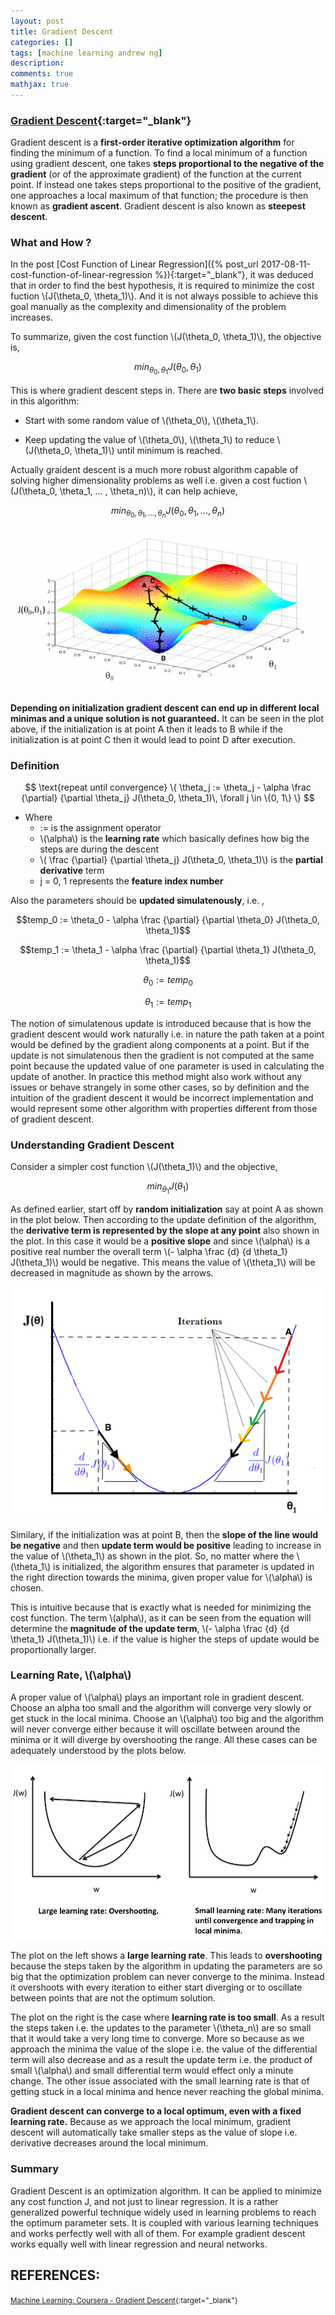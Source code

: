 ```yaml
---
layout: post
title: Gradient Descent
categories: []
tags: [machine learning andrew ng]
description:
comments: true
mathjax: true
---
```


### [Gradient Descent](https://en.wikipedia.org/wiki/Gradient_descent){:target="_blank"}
Gradient descent is a **first-order iterative optimization algorithm** for finding the minimum of a function. To find a local minimum of a function using gradient descent, one takes **steps proportional to the negative of the gradient** (or of the approximate gradient) of the function at the current point. If instead one takes steps proportional to the positive of the gradient, one approaches a local maximum of that function; the procedure is then known as **gradient ascent**. Gradient descent is also known as **steepest descent**. 

### What and How ?
In the post [Cost Function of Linear Regression]({% post_url 2017-08-11-cost-function-of-linear-regression %}){:target="_blank"}, it was deduced that in order to find the best hypothesis, it is required to minimize the cost fuction \\(J(\theta_0, \theta_1)\\). And it is not always possible to achieve this goal manually as the complexity and dimensionality of the problem increases. 

To summarize, given the cost function \\(J(\theta_0, \theta_1)\\), the objective is, 

$$min_{\theta_0, \theta_1}J(\theta_0, \theta_1) $$

This is where gradient descent steps in. There are **two basic steps** involved in this algorithm:

* Start with some random value of \\(\theta_0\\), \\(\theta_1\\).

* Keep updating the value of \\(\theta_0\\), \\(\theta_1\\) to reduce \\(J(\theta_0, \theta_1)\\) until minimum is reached.

Actually graident descent is a much more robust algorithm capable of solving higher dimensionality problems as well i.e. given a cost fuction \\(J(\theta_0, \theta_1, ... , \theta_n)\\), it can help achieve, 

$$min_{\theta_0, \theta_1, ... , \theta_n}J(\theta_0, \theta_1, ... , \theta_n)$$

![Gradient Descent and Local Minima](/assets/2017-08-15-gradient-descent/fig-1-gradient-descent.png?raw=true)

**Depending on initialization gradient descent can end up in different local minimas and a unique solution is not guaranteed.** It can be seen in the plot above, if the initialization is at point A then it leads to B while if the initialization is at point C then it would lead to point D after execution.

### Definition

$$
\text{repeat until convergence} \{ \theta_j := \theta_j - \alpha \frac {\partial} {\partial \theta_j} J(\theta_0, \theta_1)\, \forall j \in \{0, 1\} \}
$$

* Where 
  * := is the assignment operator
  * \\(\alpha\\) is the **learning rate** which basically defines how big the steps are during the descent
  * \\( \frac {\partial} {\partial \theta_j} J(\theta_0, \theta_1)\\) is the **partial derivative** term
  * j = 0, 1 represents the **feature index number**

Also the parameters should be **updated simulatenously**, i.e. , 

$$temp_0 := \theta_0 - \alpha \frac {\partial} {\partial \theta_0} J(\theta_0, \theta_1)$$

$$temp_1 := \theta_1 - \alpha \frac {\partial} {\partial \theta_1} J(\theta_0, \theta_1)$$

$$\theta_0 := temp_0$$

$$\theta_1 := temp_1$$

The notion of simulatenous update is introduced because that is how the gradient descent would work naturally i.e. in nature the path taken at a point would be defined by the gradient along components at a point. But if the update is not simulatenous then the gradient is not computed at the same point because the updated value of one parameter is used in calculating the update of another. In practice this method might also work without any issues or behave strangely in some other cases, so by definition and the intuition of the gradient descent it would be incorrect implementation and would represent some other algorithm with properties different from those of gradient descent.

### Understanding Gradient Descent
Consider a simpler cost function \\(J(\theta_1)\\) and the objective, 

$$min_{\theta_1} J(\theta_1)$$

As defined earlier, start off by **random initialization** say at point A as shown in the plot below. Then according to the update definition of the algorithm, the **derivative term is represented by the slope at any point** also shown in the plot. In this case it would be a **positive slope** and since \\(\alpha\\) is a positive real number the overall term \\(- \alpha \frac {d} {d \theta_1} J(\theta_1)\\) would be negative. This means the value of \\(\theta_1\\) will be decreased in magnitude as shown by the arrows.

![Gradient Descent Steps](/assets/2017-08-15-gradient-descent/fig-2-gradient-descent-steps.gif?raw=true)

Similary, if the initialization was at point B, then the **slope of the line would be negative** and then **update term would be positive** leading to increase in the value of \\(\theta_1\\) as shown in the plot. So, no matter where the \\(\theta_1\\) is initialized, the algorithm ensures that parameter is updated in the right direction towards the minima, given proper value for \\(\alpha\\) is chosen.

This is intuitive because that is exactly what is needed for minimizing the cost function. The term \\(alpha\\), as it can be seen from the equation will determine the **magnitude of the update term**, \\(- \alpha \frac {d} {d \theta_1} J(\theta_1)\\) i.e. if the value is higher the steps of update would be proportionally larger.

### Learning Rate, \\(\alpha\\)
A proper value of \\(\alpha\\) plays an important role in gradient descent. Choose an alpha too small and the algorithm will converge very slowly or get stuck in the local minima. Choose an \\(\alpha\\) too big and the algorithm will never converge either because it will oscillate between around the minima or it will diverge by overshooting the range. All these cases can be adequately understood by the plots below.

![Slow Convergence and Diverging Alpha](/assets/2017-08-15-gradient-descent/fig-3-slow-convergence-and-diverging-alpha.png?raw=true)

The plot on the left shows a **large learning rate**. This leads to **overshooting** because the steps taken by the algorithm in updating the parameters are so big that the optimization problem can never converge to the minima. Instead it overshoots with every iteration to either start diverging or to oscillate between points that are not the optimum solution.

The plot on the right is the case where **learning rate is too small**. As a result the steps taken i.e. the updates to the parameter \\(\theta_n\\) are so small that it would take a very long time to converge. More so because as we approach the minima the value of the slope i.e. the value of the differential term will also decrease and as a result the update term i.e. the product of small \\(\alpha\\) and small differential term would effect only a minute change. The other issue associated with the small learning rate is that of getting stuck in a local minima and hence never reaching the global minima.

**Gradient descent can converge to a local optimum, even with a fixed learning rate.** Because as we approach the local minimum, gradient descent will automatically take smaller steps as the value of slope i.e. derivative decreases around the local minimum.

### Summary
Gradient Descent is an optimization algorithm. It can be applied to minimize any cost function J, and not just to linear regression. It is a rather generalized powerful technique widely used in learning problems to reach the optimum parameter sets. It is coupled with various learning techniques and works perfectly well with all of them. For example gradient descent works equally well with linear regression and neural networks.

## REFERENCES:

<small>[Machine Learning: Coursera - Gradient Descent](https://www.coursera.org/learn/machine-learning/lecture/8SpIM/gradient-descent){:target="_blank"}</small>
